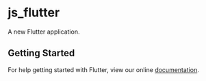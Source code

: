 # js_flutter

A new Flutter application.

## Getting Started

For help getting started with Flutter, view our online
[documentation](https://flutter.io/).
